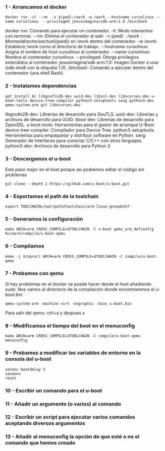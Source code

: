 ### 1 - Arrancamos el docker

	docker run -it --rm  -v $(pwd):/work -w /work --hostname cursolinux --name cursolinux  --privileged jesusimagina/sdk-arm:1.0 /bin/bash


docker run: Comando para ejecutar un contenedor.
-it: Modo interactivo con terminal.
--rm: Elimina el contenedor al salir.
-v $(pwd):/work: Monta el directorio actual ($(pwd)) en /work dentro del contenedor.
-w /work: Establece /work como el directorio de trabajo.
--hostname cursolinux: Asigna el nombre de host cursolinux al contenedor.
--name cursolinux: Nombra el contenedor cursolinux.
--privileged: Otorga privilegios extendidos al contenedor.
jesusimagina/sdk-arm:1.0: Imagen Docker a usar (sdk-imx8 con la etiqueta 1.0).
/bin/bash: Comando a ejecutar dentro del contenedor (una shell Bash).


### 2 - Instalamos dependencias

	apt install bc libgnutls28-dev uuid-dev libssl-dev libncurses-dev u-boot-tools device-tree-compiler python3-setuptools swig python3-dev qemu-system-arm git libncurses-dev

libgnutls28-dev: Librerías de desarrollo para GnuTLS.
uuid-dev: Librerías y archivos de desarrollo para UUID.
libssl-dev: Librerías de desarrollo para OpenSSL.
u-boot-tools: Herramientas para el gestor de arranque U-Boot.
device-tree-compiler: Compilador para Device Tree.
python3-setuptools: Herramientas para empaquetar y distribuir software en Python.
swig: Generador de interfaces para conectar C/C++ con otros lenguajes.
python3-dev: Archivos de desarrollo para Python 3.

### 3 - Descargamos el u-boot

Este paso mejor en el host porque así podremos editar el código sin problemas

	git clone --depth 1 https://github.com/u-boot/u-boot.git

### 4 - Exportamos el path de la toolchain

	export TOOLCHAIN=/opt/path2toolchain/arm-linux-gnueabihf-

### 5 - Generamos la configuración

	make ARCH=arm CROSS_COMPILE=$TOOLCHAIN -C u-boot qemu_arm_defconfig O=/work/compile/u-boot-qemu

### 6 - Compilamos

	make -j $(nproc) ARCH=arm CROSS_COMPILE=$TOOLCHAIN -C compile/u-boot-qemu

### 7 - Probamos con qemu

Si hay problemas en el docker se puede hacer desde el host añadiendo *sudo*.
Nos vamos al directorio de la compilación donde encontraremos el *u-boot.bin*:

	qemu-system-arm -machine virt -nographic -bios u-boot.bin

Para salir del qemu: ctrl+a y despues x

### 8 - Modificamos el tiempo del boot en el menuconfig

	make ARCH=arm CROSS_COMPILE=$TOOLCHAIN -C compile/u-boot-qemu menuconfig

### 9 - Probamos a modificar las variables de entorno en la consola del u-boot

	setenv bootdelay 3
	saveenv
	reset

### 10 - Escribir un comando para el u-boot

### 11 - Añadir un argumento (o varios) al comando

### 12 - Escribir un script para ejecutar varios comandos aceptando diversos argumentos

### 13 - Añadir al menuconfig la opción de que esté o no el comando que hemos creado
